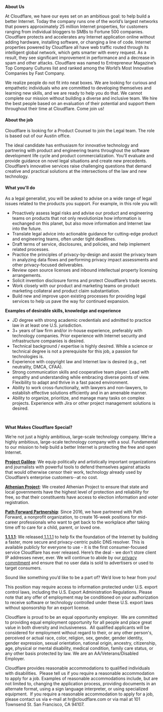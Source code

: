<div class="content-intro">
	<div><strong>About Us</strong></div>
	<div>
		<p><span style="font-weight: 400;">At Cloudflare, we have our eyes set on an ambitious goal: to help build a better Internet. Today the company runs one of the world’s largest networks that powers approximately 25 million Internet properties, for customers ranging from individual bloggers to SMBs to Fortune 500 companies. Cloudflare protects and accelerates any Internet application online without adding hardware, installing software, or changing a line of code. Internet properties powered by Cloudflare all have web traffic routed through its intelligent global network, which gets smarter with every request. As a result, they see significant improvement in performance and a decrease in spam and other attacks. Cloudflare was named to Entrepreneur Magazine’s Top Company Cultures list and ranked among the World’s Most Innovative Companies by Fast Company.</span><span style="font-weight: 400;">&nbsp;</span></p>
		<p><span style="font-weight: 400;">We realize people do not fit into neat boxes. We are looking for curious and empathetic individuals who are committed to developing themselves and learning new skills, and we are ready to help you do that. We cannot complete our mission without building a diverse and inclusive team. We hire the best people based on an evaluation of their potential and support them throughout their time at Cloudflare. Come join us!&nbsp;</span></p>
	</div>
</div>
<h4>About the job</h4>
<p><span style="font-weight: 400;">Cloudflare is looking for a Product Counsel to join the Legal team. The role is based out of our Austin office.&nbsp;</span></p>
<p><span style="font-weight: 400;">The ideal candidate has enthusiasm for innovative technology and partnering with product and engineering teams throughout the software development life cycle and product commercialization. </span><span style="font-weight: 400;">You'll evaluate and provide guidance on novel legal situations and create new precedents. Cloudflare’s innovative services raise challenging questions that demand creative and practical solutions at the intersections of the law and new technology. </span></p>
<h4>What you'll do</h4>
<p><span style="font-weight: 400;">As a legal generalist, you will be asked to advise on a wide range of legal issues related to the products you support. For example, in this role you will:</span></p>
<ul>
	<li style="font-weight: 400;"><span style="font-weight: 400;">Proactively assess legal risks and advise our product and engineering teams on products that not only revolutionize how information is exchanged on this planet, but also move information and Internet law into the future.&nbsp;</span></li>
	<li style="font-weight: 400;"><span style="font-weight: 400;">Translate legal advice into actionable guidance for cutting-edge product and engineering teams, often under tight deadlines.</span></li>
	<li style="font-weight: 400;"><span style="font-weight: 400;">Draft terms of service, disclosures, and policies, and help implement related processes.</span></li>
	<li style="font-weight: 400;"><span style="font-weight: 400;">Practice the principles of privacy-by-design and assist the privacy team in analyzing data flows and performing privacy impact assessments and other privacy-focused deliverables.</span></li>
	<li style="font-weight: 400;"><span style="font-weight: 400;">Review open source licenses and inbound intellectual property licensing arrangements.</span></li>
	<li style="font-weight: 400;"><span style="font-weight: 400;">Solicit invention disclosure forms and protect Cloudflare’s trade secrets.</span></li>
	<li style="font-weight: 400;"><span style="font-weight: 400;">Work closely with our product and marketing teams on product marketing collateral and product claim substantiation.</span></li>
	<li style="font-weight: 400;"><span style="font-weight: 400;">Build new and improve upon existing processes for providing legal services to help us pave the way for continued expansion.</span></li>
</ul>
<p><strong>Examples of desirable skills, knowledge and experience</strong></p>
<ul>
	<li style="font-weight: 400;"><span style="font-weight: 400;">JD degree with strong academic credentials and admitted to practice law in at least one U.S. jurisdiction.</span></li>
	<li style="font-weight: 400;"><span style="font-weight: 400;">3+ years of law firm and/or in-house experience, preferably with technology companies. Prior experience with Internet security and infrastructure companies is desired.</span></li>
	<li style="font-weight: 400;"><span style="font-weight: 400;">Technical background / expertise is highly desired. While a science or technical degree is not a prerequisite for this job, a passion for technologies is.</span></li>
	<li style="font-weight: 400;"><span style="font-weight: 400;">Experience with copyright law and Internet law is desired (e.g., net neutrality, DMCA, CFAA).</span></li>
	<li style="font-weight: 400;"><span style="font-weight: 400;">Strong communication skills and cooperative team player. Lead with empathy and understanding while embracing diverse points of view. Flexibility to adapt and thrive in a fast paced environment.</span></li>
	<li style="font-weight: 400;"><span style="font-weight: 400;">Ability to work cross-functionally, with lawyers and non-lawyers, to establish effective solutions efficiently and in an amenable manner.</span></li>
	<li style="font-weight: 400;"><span style="font-weight: 400;">Ability to organize, prioritize, and manage many tasks on complex projects. Experience with Jira or other project management solutions is desired.</span></li>
</ul>
<p>&nbsp;</p>
<div class="content-conclusion">
	<p><strong>What Makes Cloudflare Special?</strong></p>
	<p><span style="font-weight: 400;">We’re not just a highly ambitious, large-scale technology company. We’re a highly ambitious, large-scale technology company with a soul. Fundamental to our mission to help build a better Internet is protecting the free and open Internet.</span></p>
	<p><a href="https://blog.cloudflare.com/protecting-free-expression-online/"><strong>Project Galileo</strong></a><span style="font-weight: 400;">: We equip politically and artistically important organizations and journalists with powerful tools to defend themselves against attacks that would otherwise censor their work, technology already used by Cloudflare’s enterprise customers--at no cost.</span></p>
	<p><strong><a href="https://www.cloudflare.com/athenian/">Athenian Project</a></strong><span style="font-weight: 400;">: We created Athenian Project to ensure that state and local governments have the highest level of protection and reliability for free, so that their constituents have access to election information and voter registration.</span></p>
	<p><a href="https://blog.cloudflare.com/tag/path-forward/"><strong>Path Forward Partnership</strong></a><span style="font-weight: 400;">: Since 2016, we have partnered with Path Forward, a nonprofit organization, to create 16-week positions for mid-career professionals who want to get back to the workplace after taking time off to care for a child, parent, or loved one.</span></p>
	<p><a href="https://1.1.1.1/"><strong>1.1.1.1</strong></a><span style="font-weight: 400;">: We released</span><a href="https://1.1.1.1/"> <span style="font-weight: 400;">1.1.1.1</span></a><span style="font-weight: 400;"> to help fix the foundation of the Internet by building a faster, more secure and privacy-centric public DNS resolver. This is available publicly for everyone to use - it is the first consumer-focused service Cloudflare has ever released. Here’s the deal - we don’t store client IP addresses never, ever. We will continue to abide by our</span><a href="https://developers.cloudflare.com/1.1.1.1/privacy/public-dns-resolver"> privacy commitment</a><span style="font-weight: 400;"> and ensure that no user data is sold to advertisers or used to target consumers.</span></p>
	<p><span style="font-weight: 400;">Sound like something you’d like to be a part of? We’d love to hear from you!</span></p>
	<p><span style="font-weight: 400;">This position may require access to information protected under U.S. export control laws, including the U.S. Export Administration Regulations. Please note that any offer of employment may be conditioned on your authorization to receive software or technology controlled under these U.S. export laws without sponsorship for an export license.</span></p>
	<p><span style="font-weight: 400;">Cloudflare is proud to be an equal opportunity employer. &nbsp;We are committed to providing equal employment opportunity for all people and place great value in both diversity and inclusiveness. &nbsp;All qualified applicants will be considered for employment without regard to their, or any other person's, perceived or actual</span> <span style="font-weight: 400;">race, color, religion, sex, gender, gender identity, gender expression, sexual orientation, national origin, ancestry, citizenship, age, physical or mental disability, medical condition, family care status, or any other basis protected by law. </span><span style="font-weight: 400;">We are an AA/Veterans/Disabled Employer.</span></p>
	<p><span style="font-weight: 400;">Cloudflare provides reasonable accommodations to qualified individuals with disabilities. &nbsp;Please tell us if you require a reasonable accommodation to apply for a job. Examples of reasonable accommodations include, but are not limited to, changing the application process, providing documents in an alternate format, using a sign language interpreter, or using specialized equipment. &nbsp;If you require a reasonable accommodation to apply for a job, please contact us via e-mail at </span><span style="font-weight: 400;">hr@cloudflare.com</span><span style="font-weight: 400;"> or via mail at 101 Townsend St. San Francisco, CA 94107.</span></p>
</div>